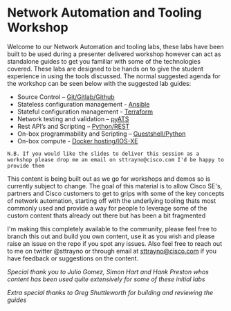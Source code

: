# Network Automation and Tooling Workshop

Welcome to our Network Automation and tooling labs, these labs have been built to be used during a presenter delivered workshop however can act as standalone guides to get you familiar with some of the technologies covered. These labs are designed to be hands on to give the student experience in using the tools discussed. The normal suggested agenda for the workshop can be seen below with the suggested lab guides:

- Source Control – [Git/Gitlab/Github](https://github.com/GShuttleworth/Introduction-to-Source-Control)
- Stateless configuration management - [Ansible](https://github.com/sttrayno/Ansible-Lab-Guide)
- Stateful configuration management - [Terraform](https://github.com/sttrayno/Terraform-Lab-Guide)
- Network testing and validation – [pyATS](https://github.com/sttrayno/pyATS-Lab-Guide)
- Rest API’s and Scripting – [Python/REST](https://github.com/GShuttleworth/REST-API-Lab-Guide)
- On-box programmability and Scripting – [Guestshell/Python](https://github.com/sttrayno/Guestshell-Lab-Guide)
- On-box compute - [Docker hosting/IOS-XE](https://github.com/sttrayno/9300-Docker-Lab-Guide)


`N.B. If you would like the slides to deliver this session as a workshop please drop me an email on sttrayno@cisco.com I'd be happy to provide them`

This content is being built out as we go for workshops and demos so is currently subject to change. The goal of this material is to allow Cisco SE's, partners and Cisco customers to get to grips with some of the key concepts of network automation, starting off with the underlying tooling thats most commonly used and provide a way for people to leverage some of the custom content thats already out there but has been a bit fragmented

I'm making this completely available to the community, please feel free to branch this out and build you own content, use it as you wish and please raise an issue on the repo if you spot any issues. Also feel free to reach out to me on twitter @sttrayno or through email at sttrayno@cisco.com if you have feedback or suggestions on the content.

*Special thank you to Julio Gomez, Simon Hart and Hank Preston whos content has been used quite extensively for some of these initial labs*

*Extra special thanks to Greg Shuttleworth for building and reviewing the guides*
